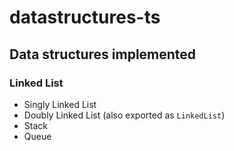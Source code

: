 # datastructures-ts

## Data structures implemented

### Linked List

- Singly Linked List
- Doubly Linked List (also exported as `LinkedList`)
- Stack
- Queue
